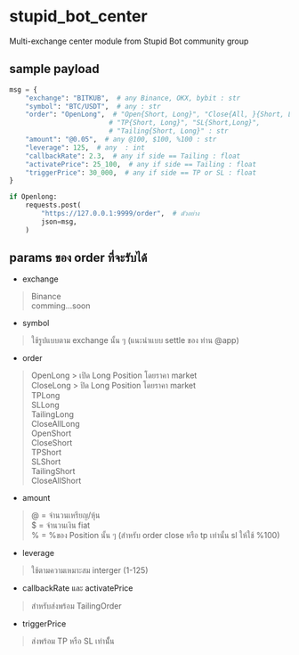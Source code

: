# stupid_bot_center
Multi-exchange center module from Stupid Bot community group

## sample payload
```python
msg = {
    "exchange": "BITKUB",  # any Binance, OKX, bybit : str
    "symbol": "BTC/USDT",  # any : str
    "order": "OpenLong",  # "Open{Short, Long}", "Close{All, }{Short, Long}", 
                         # "TP{Short, Long}", "SL{Short,Long}",
                         # "Tailing{Short, Long}" : str
    "amount": "@0.05",  # any @100, $100, %100 : str
    "leverage": 125,  # any  : int
    "callbackRate": 2.3,  # any if side == Tailing : float
    "activatePrice": 25_100,  # any if side == Tailing : float
    "triggerPrice": 30_000,  # any if side == TP or SL : float
}

if Openlong:
    requests.post(
        "https://127.0.0.1:9999/order",  # ตัวอย่าง
        json=msg,
    )
```
## params ของ order ที่จะรับได้
- exchange
> Binance <br/>
> comming...soon<br/>
- symbol
> ใช้รูปแบบตาม exchange นั้น ๆ (แนะนำแบบ settle ของ ท่าน @app)
- order
> OpenLong > เปิด Long Position โดยราคา market<br/>
> CloseLong > ปิด Long Position โดยราคา market<br/>
> TPLong<br/>
> SLLong<br/>
> TailingLong<br/>
> CloseAllLong<br/>
> OpenShort<br/>
> CloseShort<br/>
> TPShort<br/>
> SLShort<br/>
> TailingShort<br/>
> CloseAllShort<br/>
- amount
> @ = จำนวนเหรียญ/หุ้น<br/>
> $ = จำนวนเงิน fiat<br/>
> % = %ของ Position นั้น ๆ (สำหรับ order close หรือ tp เท่านั้น sl ให้ใช้ %100)<br/>
- leverage 
> ใช้ตามความเหมาะสม interger (1-125)
- callbackRate และ activatePrice
> สำหรับส่งพร้อม TailingOrder
- triggerPrice
> ส่งพร้อม TP หรือ SL เท่านัั้น
